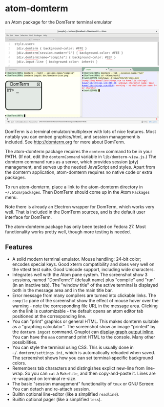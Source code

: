 # atom-domterm
an Atom package for the DomTerm terminal emulator

![screenshot](screenshot1.png)

DomTerm is a terminal emulator/multiplexer with lots of
nice features. Most notably you can embed graphics/html,
and session management is included.
See http://domterm.org for more about DomTerm.

The atom-domterm package requires the ``domterm`` command to be
in your PATH.  (If not, edit the ``domtermCommand`` variable
in ``lib/domterm-view.js``.)  The domterm command runs as a server,
which provides session (pty) management, and serves up the needed
JavaScript and styles.  Apart from the domterm application,
atom-domterm requires no native code or extra packages.

To run atom-domterm, place a link to the atom-domterm directory
in ``~/.atom/packages``.  Then DomTerm should come up in
the Atom ``Packages`` menu.

Note there is already an Electron wrapper for DomTerm, which
works very well.  That is included in the DomTerm sources,
and is the default user interface for DomTerm.

The atom-domterm package has only been tested on Fedora 27.
Most functionality works pretty well, though more testing
is needed.

## Features

* A solid modern terminal emulator.
  Mouse handling; 24-bit color; encodes special keys.
  Good xterm compatibility and does very well on the vttest test suite.
  Good Unicode support, including wide characters.
* Integrates well with the Atom pane system.
  The screenshot show 3 sessions, named "DomTerm:1" (default name)
  plus "compile" and "run" (in an inactive tab).
  The "window title" of the active terminal is displayed both
  in the message area and in the main title bar.
* Error message from many compilers are turned into clickable links.
  The `compile` pane of the screenshot show the effect of mouse hover
  over the warning - note the corresponding file URL in the message area.
  Clicking on the link is customizable - the default opens an atom
  editor tab positioned at the corresponding line.
* You can "print" graphics or general HTML.
  This makes domterm suitable as a "graphing calculator".
  The screenshot show an image "printed" by the `domterm imgcat` command.
  Gnuplot can [display graph output inline](http://per.bothner.com/blog/2016/gnuplot-in-domterm/).
  You can have the `man` command print HTML to the console.
  Many other possibilities.
* You can style the terminal using CSS.  This is usually done in
  `~/.domterm/settings.ini`, which is automatically reloaded when saved.
  The screenshot shows how you can set terminal-specific background colors.
* Remembers tab characters and distingishes explict new-line from line-wrap.
  So you can `cat` a `Makefile`, and then copy-and-paste it.
  Lines are re-wrapped on terminal re-size.
* The basic "session management" functionality of `tmux` or GNU Screen:
  You can detach and re-attach session.
* Builtin optional line-editor (like a simplified `readline`).
* Builtin optional pager (like a simplified `less`).
